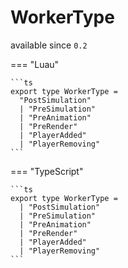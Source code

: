 <div class="pmwdoc-reference-header">
<h1>WorkerType</h1>
<span>available since <code>0.2</code></span>
</div>

=== "Luau"

    ```ts
    export type WorkerType =
      "PostSimulation"
      | "PreSimulation"
      | "PreAnimation"
      | "PreRender"
      | "PlayerAdded"
      | "PlayerRemoving"
    ```

=== "TypeScript"

    ```ts
    export type WorkerType =
      | "PostSimulation"
      | "PreSimulation"
      | "PreAnimation"
      | "PreRender"
      | "PlayerAdded"
      | "PlayerRemoving"
    ```
